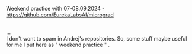 Weekend practice with  07-08.09.2024 - https://github.com/EurekaLabsAI/micrograd

<br />
...
<br />
I don't wont to spam in Andrej's repositories. So, some stuff maybe useful for me I put here as " weekend practice " .
